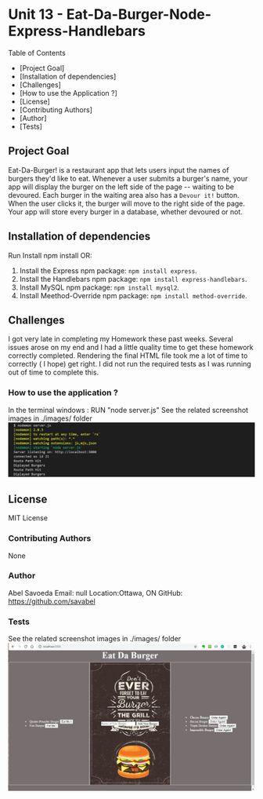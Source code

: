 # Unit 13  - Eat-Da-Burger-Node-Express-Handlebars

Table of Contents
* [Project Goal]
* [Installation of dependencies]
* [Challenges]
* [How to use the Application ?]
* [License]
* [Contributing Authors]
* [Author]
* [Tests]

## Project Goal

Eat-Da-Burger! is a restaurant app that lets users input the names of burgers they'd like to eat.
Whenever a user submits a burger's name, your app will display the burger on the left side of the page -- waiting to be devoured. Each burger in the waiting area also has a `Devour it!` button. When the user clicks it, the burger will move to the right side of the page. Your app will store every burger in a database, whether devoured or not.

## Installation of dependencies
Run Install npm install OR:
1. Install the Express npm package: `npm install express`.
2. Install the Handlebars npm package: `npm install express-handlebars`.
3. Install MySQL npm package: `npm install mysql2`.
4. Install Meethod-Override npm package: `npm install method-override`.

## Challenges
I got very late in completing my Homework these past weeks.
Several issues arose on my end and I had a little quality time to get these homework correctly completed.
Rendering the final HTML file took me a lot of time to correctly ( I hope) get right.
I did not run the required tests as I was running out of time to complete this.

### How to use the application ?
In the terminal windows : RUN "node server.js"
See the related screenshot images in ./images/ folder
<img src="images/ScreenShot01.jpg" alt="Use the Application" />

## License 
MIT License

### Contributing Authors
None

### Author
Abel Savoeda
Email: null
Location:Ottawa, ON
GitHub: https://github.com/savabel

### Tests
See the related screenshot images in ./images/ folder
<img src="images/ScreenShot02.jpg" alt="Use the Application" />
